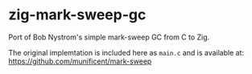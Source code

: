 # zig-mark-sweep-gc
Port of Bob Nystrom's simple mark-sweep GC from C to Zig.

The original implemtation is included here as `main.c` and is available at: https://github.com/munificent/mark-sweep
